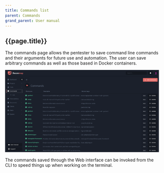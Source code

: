 ```yaml
---
title: Commands list
parent: Commands
grand_parent: User manual
---
```


## {{page.title}}

The commands page allows the pentester to save command line commands and their arguments for future use and automation. The user can save arbitrary commands as well as those based in Docker containers.

![Tasks](/images/screenshots/pentesting-commands.png)

The commands saved through the Web interface can be invoked from the CLI to speed things up when working on the terminal.

